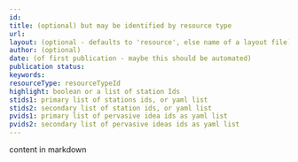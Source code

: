 ```yaml
---
id:
title: (optional) but may be identified by resource type
url:
layout: (optional - defaults to 'resource', else name of a layout file)
author: (optional)
date: (of first publication - maybe this should be automated)
publication status:
keywords:
resourceType: resourceTypeId
highlight: boolean or a list of station Ids
stids1: primary list of stations ids, or yaml list
stids2: secondary list of station ids, or yaml list
pvids1: primary list of pervasive idea ids as yaml list
pvids2: secondary list of pervasive ideas ids as yaml list
---
```


content in markdown